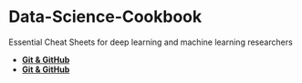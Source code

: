 # Data-Science-Cookbook

Essential Cheat Sheets for deep learning and machine learning researchers
    
  - [**Git & GitHub**](https://docs.google.com/spreadsheets/d/1nwCIU8tVB9mzoGMPcV46cLsduzS3BOhXw3eqg7Vbmtc/edit#gid=1384567545)<br>
  - [**Git & GitHub**](https://drive.google.com/drive/folders/0BwrKUdeoMjBgNk9XMUdObU9aOEk)<br>
  
  


